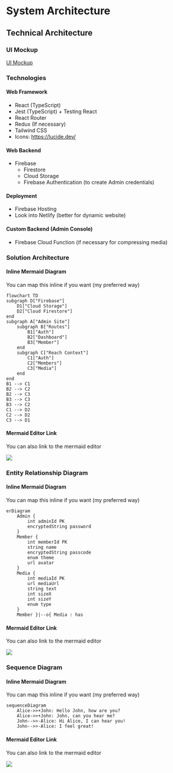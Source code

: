 # System Architecture

## Technical Architecture

### UI Mockup

[UI Mockup](https://www.figma.com/file/oYauSht0DlFIqSQ63mDb90/Lofi-Wireframes?type=design&node-id=94-3012&mode=design&t=x9vkl0FoNuTQQh3J-0)

### Technologies

#### Web Framework

- React (TypeScript)
- Jest (TypeScript) + Testing React
- React Router
- Redux (If necessary)
- Tailwind CSS
- Icons: https://lucide.dev/

#### Web Backend

- Firebase
  - Firestore
  - Cloud Storage
  - Firebase Authentication (to create Admin credentials)

#### Deployment

- Firebase Hosting
- Look into Netlify (better for dynamic website)

#### Custom Backend (Admin Console)

- Firebase Cloud Function (if necessary for compressing media)

### Solution Architecture

#### Inline Mermaid Diagram

You can map this inline if you want (my preferred way)

```mermaid
flowchart TD
subgraph D["Firebase"]
    D1["Cloud Storage"]
    D2["Cloud Firestore"]
end
subgraph A["Admin Site"]
    subgraph B["Routes"]
        B1["Auth"]
        B2["Dashboard"]
        B3["Member"]
    end
    subgraph C["Reach Context"]
        C1["Auth"]
        C2["Members"]
        C3["Media"]
    end
end
B1 --> C1
B2 --> C2
B2 --> C3
B3 --> C3
B3 --> C2
C1 --> D2
C2 --> D2
C3 --> D1
```

#### Mermaid Editor Link

You can also link to the mermaid editor

[![](https://mermaid.ink/img/pako:eNptkj1vgzAQhv-K5TkZgI2hEmB1y1I6te5w4Euwim1kbLVVlP_ec5AgqPVgvb7n7l5_XXnvFPKSn0f31Q_gA3sV0s6xu3iYBibeJX_WHjuYUfIPaRkNkVG0GV1UrA3Ow-UB5StKZTPhBaJVD20ryqqU0Za1OmzVK6-Jv7gYcF5ZGnUyrmIY9tHkKWAeOgde7VFB6ISmQ7_G7zvZuTXJDaEn5WzA77Dr0fxr2uRr5_0em8VSadg73qc6Y8fjE7UkmS8y32RBsvgjKaFZykSS-SaXBJHxAzfoDWhFD3lNnpKHAQ1dbElSgf-UXNob5UEMrv2xPS-Dj3jgcVIQUGigmzC8PMM4U3QC--bctqbT0EOelp9y_zC3XyHKqsw?type=png)](https://mermaid.live/edit#pako:eNptkj1vgzAQhv-K5TkZgI2hEmB1y1I6te5w4Euwim1kbLVVlP_ec5AgqPVgvb7n7l5_XXnvFPKSn0f31Q_gA3sV0s6xu3iYBibeJX_WHjuYUfIPaRkNkVG0GV1UrA3Ow-UB5StKZTPhBaJVD20ryqqU0Za1OmzVK6-Jv7gYcF5ZGnUyrmIY9tHkKWAeOgde7VFB6ISmQ7_G7zvZuTXJDaEn5WzA77Dr0fxr2uRr5_0em8VSadg73qc6Y8fjE7UkmS8y32RBsvgjKaFZykSS-SaXBJHxAzfoDWhFD3lNnpKHAQ1dbElSgf-UXNob5UEMrv2xPS-Dj3jgcVIQUGigmzC8PMM4U3QC--bctqbT0EOelp9y_zC3XyHKqsw)

### Entity Relationship Diagram

#### Inline Mermaid Diagram

You can map this inline if you want (my preferred way)

```mermaid
erDiagram
    Admin {
        int adminId PK
        encryptedString password 
    }
    Member {
        int memberId PK
        string name
        encryptedString passcode
        enum theme
        url avatar
    }
    Media {
        int mediaId PK
        url mediaUrl
        string text
        int sizeX
        int sizeY
        enum type
    }
    Member }|--o{ Media : has
```

#### Mermaid Editor Link

You can also link to the mermaid editor

[![](https://mermaid.ink/img/pako:eNp9ks1OwzAMx18l8nl7gdyQuCA0CWlCgqkX05gtovmQ4wCl9N1Jm0kbLcKXxH_545fYA7TBEGggvrV4ZHSNV8VujLNeDdWZzHpROIl3Rj3cX3TyLfdRyOyFrT-qiCl9BDaqhoz12JF7IV7Wc7O6KJhqHY-O_u8ygV9HZKfkRNdZmTuF7yjICxhjcc1SxAXKlD_rj9ytAIU-5XeJZL_oaS09LyH7SH99zvi93YbhTKfVCRNswBE7tKYMaOZtoD4RdLka5LcGGj-WOMwS9r1vQQtn2kCOBoXOIwX9il0qakR_COHil1YSeFc3YF6E8QfQnaIK?type=png)](https://mermaid.live/edit#pako:eNp9ks1OwzAMx18l8nl7gdyQuCA0CWlCgqkX05gtovmQ4wCl9N1Jm0kbLcKXxH_545fYA7TBEGggvrV4ZHSNV8VujLNeDdWZzHpROIl3Rj3cX3TyLfdRyOyFrT-qiCl9BDaqhoz12JF7IV7Wc7O6KJhqHY-O_u8ygV9HZKfkRNdZmTuF7yjICxhjcc1SxAXKlD_rj9ytAIU-5XeJZL_oaS09LyH7SH99zvi93YbhTKfVCRNswBE7tKYMaOZtoD4RdLka5LcGGj-WOMwS9r1vQQtn2kCOBoXOIwX9il0qakR_COHil1YSeFc3YF6E8QfQnaIK)

### Sequence Diagram

#### Inline Mermaid Diagram

You can map this inline if you want (my preferred way)

```mermaid
sequenceDiagram
    Alice->>+John: Hello John, how are you?
    Alice->>+John: John, can you hear me?
    John-->>-Alice: Hi Alice, I can hear you!
    John-->>-Alice: I feel great!
```

#### Mermaid Editor Link

You can also link to the mermaid editor

[![](https://mermaid.ink/img/pako:eNptkL0KAjEMgF8lZvXuBW5QBAcVnNykS2ijV2wbrS0i4rubu9PNTPn5vkDyQiuOscM73yony2tP50zRJNBYBW-5XSzmO-lTBxsOQWDIG-jlAZQZnlKXf-EJs5QGBHqmDJG_6DBrFW1HRxf7yW5gOxojrdrsP76FE3OAc2YqM2wwco7knV7xGgSDpefIBjtNHeWLQZPeylEtcngmi13JlRusV0fld_GveaV0FNHyROGuNTtfJO-nL43Pen8Afy9jnw?type=png)](https://mermaid.live/edit#pako:eNptkL0KAjEMgF8lZvXuBW5QBAcVnNykS2ijV2wbrS0i4rubu9PNTPn5vkDyQiuOscM73yony2tP50zRJNBYBW-5XSzmO-lTBxsOQWDIG-jlAZQZnlKXf-EJs5QGBHqmDJG_6DBrFW1HRxf7yW5gOxojrdrsP76FE3OAc2YqM2wwco7knV7xGgSDpefIBjtNHeWLQZPeylEtcngmi13JlRusV0fld_GveaV0FNHyROGuNTtfJO-nL43Pen8Afy9jnw)